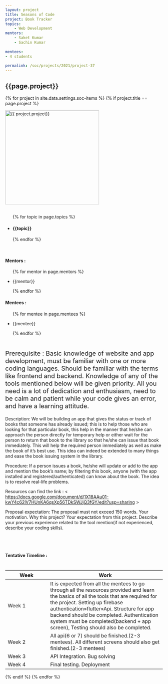 ```yaml
---
layout: project
title: Seasons of Code
project: Book Tracker
topics:
    - Web Development
mentors:
    - Saket Kumar
    - Sachin Kumar      
    
mentees:
- 4 students   
    
permalink: /soc/projects/2021/project-37
---
```


<h2 class="display1 m-3 p-3 text-center">{{page.project}}</h2>

{% for project in site.data.settings.soc-items %}
{% if project.title == page.project %}
<div>
    <img src="{{ site.baseurl }}/{{ project.image }}"  width = "300" height="300" alt="{{ project.project}}" class="border rounded img-soc">
</div>
<div>
    <br>
    <ul>
        {% for topic in page.topics %}
        <li><h4 class="text-primary text-center">{{topic}}</h4></li>
        {% endfor %}
    </ul>
    <br>
    <h4 class="display3  ">Mentors :</h4> 
    <ul>
        {% for mentor in page.mentors %}
        <li><p class="lead">{{mentor}}</p></li>
        {% endfor %}
    </ul>
    <h4 class="display3  ">Mentees :</h4> 
    <ul>
        {% for mentee in page.mentees %}
        <li><p class="lead">{{mentee}}</p></li>
        {% endfor %}
    </ul>
</div>
<div>
    <p class="display3" style = "font-size:20px;" >
        <br>
        Prerequisite : Basic knowledge of website and app development, must be familiar with one or more coding languages. Should be familiar with the terms like frontend and backend. Knowledge of any of the tools mentioned below will be given priority. All you need is a lot of dedication and enthusiasm, need to be calm and patient while your code gives an error, and have a learning attitude.

Description: We will be building an app that gives the status or track of books that someone has already issued; this is to help those who are looking for that particular book, this help in the manner that he/she can approach the person directly for temporary help or either wait for the person to return that book to the library so that he/she can issue that book immediately. This will help the required person immediately as well as make the book of it’s best use. This idea can indeed be extended to many things and ease the book issuing system in the library.

Procedure: If a person issues a book, he/she will update or add to the app and mention the book’s name; by filtering this book, anyone (with the app installed and registered/authenticated) can know about the book. The idea is to resolve real-life problems.

Resources can find the link : < https://docs.google.com/document/d/1X18AAu01-kwY4c62lV7HUnKA6qsXp56TDkSWJjQ3fGY/edit?usp=sharing >

Proposal expectation: The proposal must not exceed 150 words. Your motivation. Why this project? Your expectation from this project. Describe your previous experience related to the tool mention(if not experienced, describe your coding skills).
  </p>
  <br>
</div>
<div>
    <h4 class="display3" style="margin:40px 0px 40px 0px;">Tentative Timeline :</h4>
    <table class="table table-striped">
    <thead>
        <tr>
        <th>Week</th>
        <th>Work</th>
        </tr>
    </thead>
    <tbody>
    <tr>
      <td style='width: 120px'>Week 1</td>
      <td>It is expected from all the mentees to go through all the resources provided and learn the basics of all the tools that are required for the project. Setting up firebase authentication»flutter»Api. Structure for app backend should be completed. Authentication system must be completed(backend + app screen), Testing should also be completed. </td>
    </tr>
    <tr>
      <td>Week 2</td>
      <td>All api(6 or 7) should be finished.(2-3 mentees). All different screens should also get finished.(2-3 mentees)</td>
    </tr>
    <tr>
      <td>Week 3</td>
      <td>API Integration. Bug solving</td>
    </tr>
    <tr>
      <td>Week 4</td>
      <td>Final testing. Deployment</td>
    </tr>
    </tbody>
    </table>
</div>

{% endif %}
{% endfor %}
